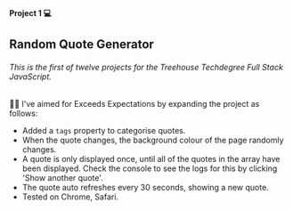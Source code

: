 #### Project 1 💻

## Random Quote Generator

###### This is the first of twelve projects for the Treehouse Techdegree Full Stack JavaScript.


👩‍💻  I've aimed for Exceeds Expectations by expanding the project as follows:

- Added a `tags` property to categorise quotes.
- When the quote changes, the background colour of the page randomly changes.
- A quote is only displayed once, until all of the quotes in the array have been displayed. Check the console to see the logs for this by clicking 'Show another quote'.
- The quote auto refreshes every 30 seconds, showing a new quote.
- Tested on Chrome, Safari.
